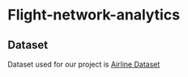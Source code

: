 # Flight-network-analytics

## Dataset

Dataset used for our project is [Airline Dataset](https://drive.google.com/drive/folders/1gjMkGR3w0V_37x7i8KOhGi-dFaIV699b?usp=drive_link)
